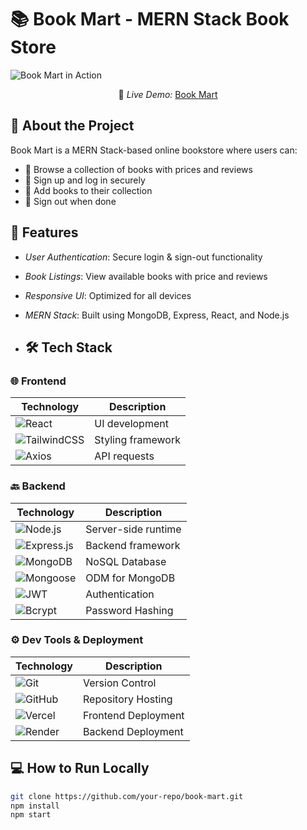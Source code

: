 
# 📚 Book Mart - MERN Stack Book Store

![Book Mart in Action](https://drive.google.com/uc?id=1ozHz5f84m4TZoCn7EuTweEE_6C2EnTDG)

<div align="center">

🔗 *Live Demo:* [Book Mart](https://book-mart-mern-stack-t8w7.vercel.app/course)

</div>


## 📝 About the Project
Book Mart is a MERN Stack-based online bookstore where users can:  
- 🔹 Browse a collection of books with prices and reviews  
- 🔹 Sign up and log in securely  
- 🔹 Add books to their collection  
- 🔹 Sign out when done  

## 🚀 Features
- *User Authentication*: Secure login & sign-out functionality  
- *Book Listings*: View available books with price and reviews  
- *Responsive UI*: Optimized for all devices  
- *MERN Stack*: Built using MongoDB, Express, React, and Node.js

- ## 🛠️ Tech Stack  

### 🌐 Frontend  
| Technology | Description |  
|------------|------------|  
| ![React](https://img.shields.io/badge/React-20232A?style=for-the-badge&logo=react&logoColor=61DAFB) | UI development |  
| ![TailwindCSS](https://img.shields.io/badge/TailwindCSS-38B2AC?style=for-the-badge&logo=tailwind-css&logoColor=white) | Styling framework |  
| ![Axios](https://img.shields.io/badge/Axios-5A29E4?style=for-the-badge&logo=axios&logoColor=white) | API requests |  

### 🔙 Backend  
| Technology | Description |  
|------------|------------|  
| ![Node.js](https://img.shields.io/badge/Node.js-43853D?style=for-the-badge&logo=node.js&logoColor=white) | Server-side runtime |  
| ![Express.js](https://img.shields.io/badge/Express.js-000000?style=for-the-badge&logo=express&logoColor=white) | Backend framework |  
| ![MongoDB](https://img.shields.io/badge/MongoDB-47A248?style=for-the-badge&logo=mongodb&logoColor=white) | NoSQL Database |  
| ![Mongoose](https://img.shields.io/badge/Mongoose-880000?style=for-the-badge&logo=mongoose&logoColor=white) | ODM for MongoDB |  
| ![JWT](https://img.shields.io/badge/JWT-black?style=for-the-badge&logo=json-web-tokens&logoColor=white) | Authentication |  
| ![Bcrypt](https://img.shields.io/badge/Bcrypt-00599C?style=for-the-badge&logo=security&logoColor=white) | Password Hashing |  

### ⚙️ Dev Tools & Deployment  
| Technology | Description |  
|------------|------------|  
| ![Git](https://img.shields.io/badge/Git-F05032?style=for-the-badge&logo=git&logoColor=white) | Version Control |  
| ![GitHub](https://img.shields.io/badge/GitHub-181717?style=for-the-badge&logo=github&logoColor=white) | Repository Hosting |  
| ![Vercel](https://img.shields.io/badge/Vercel-000000?style=for-the-badge&logo=vercel&logoColor=white) | Frontend Deployment |  
| ![Render](https://img.shields.io/badge/Render-46E3B7?style=for-the-badge&logo=render&logoColor=white) | Backend Deployment |  



## 💻 How to Run Locally
```bash
git clone https://github.com/your-repo/book-mart.git
npm install
npm start
